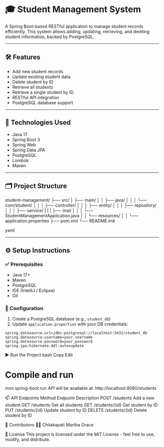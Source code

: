 # 🎓 Student Management System

A Spring Boot-based RESTful application to manage student records efficiently. This system allows adding, updating, retrieving, and deleting student information, backed by PostgreSQL.

---

## 🛠️ Features

- Add new student records  
- Update existing student data  
- Delete student by ID  
- Retrieve all students  
- Retrieve a single student by ID  
- RESTful API integration  
- PostgreSQL database support  

---

## 🚀 Technologies Used

- Java 17  
- Spring Boot 3  
- Spring Web  
- Spring Data JPA  
- PostgreSQL  
- Lombok  
- Maven  

---

## 🗂️ Project Structure
student-management/
├── src/
│   ├── main/
│   │   ├── java/
│   │   │   └── com/student/
│   │   │       ├── controller/
│   │   │       ├── entity/
│   │   │       ├── repository/
│   │   │       ├── service/
|   |   |       ├── impl
│   │   │       └── StudentManagementApplication.java
│   │   └── resources/
│   │       └── application.properties
├── pom.xml
└── README.md

yaml

---

## ⚙️ Setup Instructions

### ✅ Prerequisites
- Java 17+  
- Maven  
- PostgreSQL  
- IDE (IntelliJ / Eclipse)  
- Git  

### 🔧 Configuration

1. Create a PostgreSQL database (e.g., `student_db`)  
2. Update `application.properties` with your DB credentials:

```properties
spring.datasource.url=jdbc:postgresql://localhost:5432/student_db
spring.datasource.username=your_username
spring.datasource.password=your_password
spring.jpa.hibernate.ddl-auto=update
```

▶️ Run the Project
bash
Copy
Edit
# Compile and run
mvn spring-boot:run
API will be available at: http://localhost:8080/students

📫 API Endpoints
Method	Endpoint	Description
POST	/students	Add a new student
GET	/students	Get all students
GET	/students/{id}	Get student by ID
PUT	/students/{id}	Update student by ID
DELETE	/students/{id}	Delete student by ID

🙌 Contributors
👩‍💻 Chilakapati Martha Grace

📜 License
This project is licensed under the MIT License - feel free to use, modify, and distribute.



